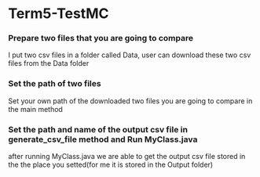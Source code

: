 # Term5-TestMC
### Prepare two files that you are going to compare
I put two csv files in a folder called Data, user can download these two csv files from the Data folder

### Set the path of two files
Set your own path of the downloaded two files you are going to compare in the main method

### Set the path and name of the output csv file in generate_csv_file method and Run MyClass.java
after running MyClass.java we are able to get the output csv file stored in the the place you setted(for me it is stored in the Output folder)
